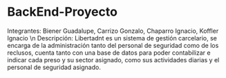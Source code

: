 # BackEnd-Proyecto
Integrantes: Biener Guadalupe, Carrizo Gonzalo, Chaparro Ignacio, Koffler Ignacio
\n
Descripción:
Libertadnt es un sistema de gestión carcelario, se encarga de la administración tanto del personal de seguridad como de los reclusos, cuenta tanto con una base de datos para poder contabilizar e indicar cada preso y su sector asignado, como sus actividades diarias y el personal de seguridad asignado.
